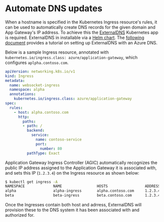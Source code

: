 # Automate DNS updates

When a hostname is specified in the Kubernetes Ingress resource's rules, it can be used to automatically create DNS records for the given domain and App Gateway's IP address.
To achieve this the [ExternalDNS](https://github.com/kubernetes-sigs/external-dns) Kubernetes app is required. ExternalDNS in installable via a [Helm chart](https://github.com/kubernetes-incubator/external-dns). The [following document](https://github.com/kubernetes-incubator/external-dns/blob/master/docs/tutorials/azure.md) provides a tutorial on setting up ExternalDNS with an Azure DNS.

Below is a sample Ingress resource, annotated with
`kubernetes.io/ingress.class: azure/application-gateway`, which configures `aplpha.contoso.com`.

```yaml
apiVersion: networking.k8s.io/v1
kind: Ingress
metadata:
  name: websocket-ingress
  namespace: alpha
  annotations:
    kubernetes.io/ingress.class: azure/application-gateway
spec:
  rules:
    - host: alpha.contoso.com
      http:
        paths:
        - path: /
          backend:
            service:
              name: contoso-service
              port:
                number: 80
          pathType: Exact
```

Application Gateway Ingress Controller (AGIC) automatically recognizes the public IP address
assigned to the Application Gateway it is associated with, and sets this IP (`1.2.3.4`)
on the Ingress resource as shown below:

```bash
$ kubectl get ingress -A
NAMESPACE             NAME                HOSTS                 ADDRESS   PORTS   AGE
alpha                 alpha-ingress       alpha.contoso.com     1.2.3.4   80      8m55s
beta                  beta-ingress        beta.contoso.com      1.2.3.4   80      8m54s

```

Once the Ingresses contain both host and adrress, ExternalDNS will provision these to the
DNS system it has been associated with and authorized for.
